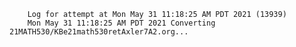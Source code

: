         Log for attempt at Mon May 31 11:18:25 AM PDT 2021 (13939)
        Mon May 31 11:18:25 AM PDT 2021 Converting 21MATH530/KBe21math530retAxler7A2.org...
